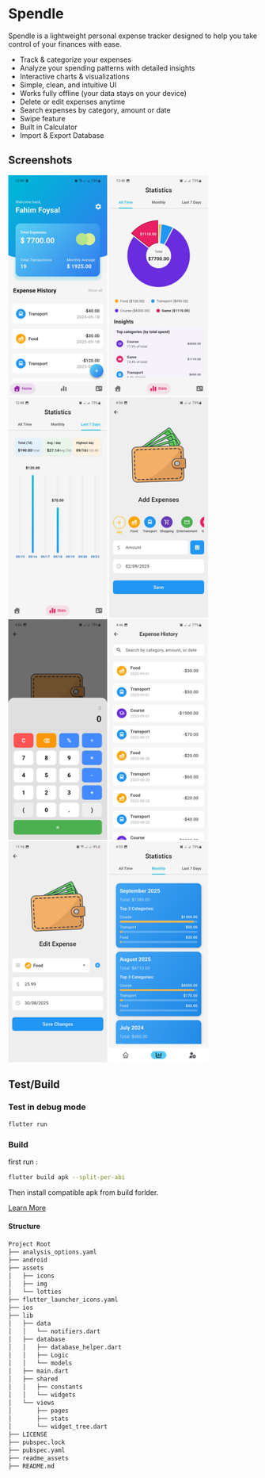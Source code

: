 # Spendle

Spendle is a lightweight personal expense tracker designed to help you take control of your finances with ease.

- Track & categorize your expenses
- Analyze your spending patterns with detailed insights
- Interactive charts & visualizations
- Simple, clean, and intuitive UI
- Works fully offline (your data stays on your device)
- Delete or edit expenses anytime
- Search expenses by category, amount or date
- Swipe feature
- Built in Calculator
- Import & Export Database

## Screenshots

<p float="center">
    <img src="readme_assets/ss_home.jpg" alt="App Screenshot" width="200"/>
    <img src="readme_assets/ss_pie.jpg" alt="App Screenshot" width="200"/>
    <img src="readme_assets/ss_bar.jpg" alt="App Screenshot" width="200"/>
    <img src="readme_assets/ss_add.jpg" alt="App Screenshot" width="200"/>
    <img src="readme_assets/ss_calculator.jpg" alt="App Screenshot" width="200"/>
    <img src="readme_assets/ss_all.jpg" alt="App Screenshot" width="200"/>
    <img src="readme_assets/ss_edit.jpg" alt="App Screenshot" width="200"/>
    <img src="readme_assets/ss_monthly.jpg" alt="App Screenshot" width="200"/>
</p>

## Test/Build

### Test in debug mode

```bash
flutter run
```

### Build

first run :

```bash
flutter build apk --split-per-abi
```

Then install compatible apk from build forlder.

[Learn More](https://docs.flutter.dev/deployment/android)

#### Structure

```
Project Root
├── analysis_options.yaml
├── android
├── assets
│   ├── icons
│   ├── img
│   └── lotties
├── flutter_launcher_icons.yaml
├── ios
├── lib
│   ├── data
│   │   └── notifiers.dart
│   ├── database
│   │   ├── database_helper.dart
│   │   ├── Logic
│   │   └── models
│   ├── main.dart
│   ├── shared
│   │   ├── constants
│   │   └── widgets
│   └── views
│       ├── pages
│       ├── stats
│       └── widget_tree.dart
├── LICENSE
├── pubspec.lock
├── pubspec.yaml
├── readme_assets
├── README.md
```
